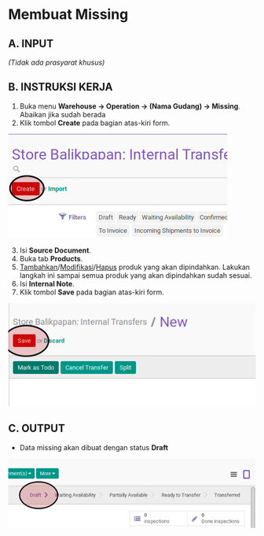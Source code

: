 # Membuat Missing

## A. INPUT

*(Tidak ada prasyarat khusus)*

## B. INSTRUKSI KERJA

1. Buka menu **Warehouse -> Operation -> (Nama Gudang) -> Missing**. Abaikan jika sudah berada
2. Klik tombol **Create** pada bagian atas-kiri form.

![](../../img/missing/tombol-create.png)

3. Isi **Source Document**.
4. Buka tab **Products**.
5. <a name="l5">[Tambahkan](./produk-tambah.md)/[Modifikasi](./produk-modifikasi.md)/[Hapus](./produk-hapus.md)</a> produk yang akan dipindahkan. Lakukan langkah ini sampai semua produk yang akan dipindahkan sudah sesuai.
6. Isi **Internal Note**.
7. Klik tombol **Save** pada bagian atas-kiri form.

![](../../img/missing/tombol-simpan.png)

## C. OUTPUT

* Data missing akan dibuat dengan status **Draft**

![](../../img/missing/status-draft.png)
